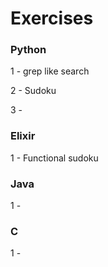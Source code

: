 # Exercises

### Python

1 - grep like search

2 - Sudoku

3 - 


### Elixir

1 - Functional sudoku


### Java

1 - 


### C

1 - 
